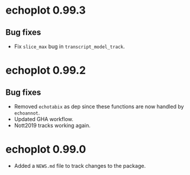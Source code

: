 # echoplot 0.99.3

## Bug fixes 

* Fix `slice_max` bug in `transcript_model_track`.

# echoplot 0.99.2

## Bug fixes 

* Removed `echotabix` as dep since these functions
    are now handled by `echoannot`.
* Updated GHA workflow.
* Nott2019 tracks working again. 


# echoplot 0.99.0

* Added a `NEWS.md` file to track changes to the package.
